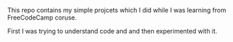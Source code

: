 ﻿This repo contains my simple projcets which I did while I was learning from FreeCodeCamp coruse.

First I was trying to understand code and and then experimented with it.
